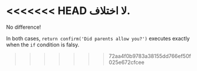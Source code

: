 <<<<<<< HEAD
لا اختلاف.
=======
No difference!

In both cases, `return confirm('Did parents allow you?')` executes exactly when the `if` condition is falsy.
>>>>>>> 72aa4f0b9783a38155dd766ef50f025e672cfcee
